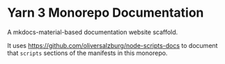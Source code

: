 # Yarn 3 Monorepo Documentation

A mkdocs-material-based documentation website scaffold.

It uses <https://github.com/oliversalzburg/node-scripts-docs> to document that `scripts` sections of the manifests in this monorepo.
